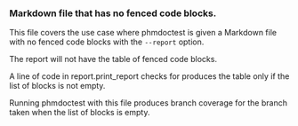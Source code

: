 ### Markdown file that has no fenced code blocks.

This file covers the use case where phmdoctest is given
a Markdown file with no fenced code blocks with
the `--report` option.

The report will not have the table of fenced code blocks.

A line of code in report.print_report checks for
produces the table only if the list of blocks is
not empty.

Running phmdoctest with this file produces branch
coverage for the branch taken when the list of
blocks is empty.
